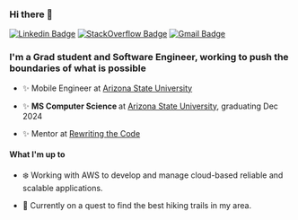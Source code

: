 ### Hi there 👋
[![Linkedin Badge](https://img.shields.io/badge/-raisaarief-blue?style=flat-square&logo=Linkedin&logoColor=white&link=https://www.linkedin.com/in/raisaarief/)](https://www.linkedin.com/in/raisaarief/) 
[![StackOverflow Badge](https://img.shields.io/badge/-@raisaarief-03a57a?style=flat-square&labelColor=000000&logo=Stackoverflow&link=/)](https://stackoverflow.com/users/10966786/raisa-a)
[![Gmail Badge](https://img.shields.io/badge/-raisaarief31@gmail.com-c14438?style=flat-square&logo=Gmail&logoColor=white&link=mailto:raisaarief31@gmail.com)](mailto:raisaarief31@gmail.com)

### I'm a Grad student and Software Engineer, working to push the boundaries of what is possible

- ✨ Mobile Engineer at [Arizona State University](https://tech.asu.edu/)<br>

- ✨ <b> MS Computer Science </b> at [Arizona State University](https://tech.asu.edu/), graduating Dec 2024<br>

- ✨ Mentor at [Rewriting the Code](https://rewritingthecode.org/)<br>

#### What I'm up to
- ❄️ Working with AWS to develop and manage cloud-based reliable and scalable applications. <br>

- 🌴 Currently on a quest to find the best hiking trails in my area.

<!--
**Raisa31/Raisa31** is a ✨ _special_ ✨ repository because its `README.md` (this file) appears on your GitHub profile.

Here are some ideas to get you started:

- 🔭 I’m currently working on ...
- 🌱 I’m currently learning ...
- 👯 I’m looking to collaborate on ...
- 🤔 I’m looking for help with ...
- 💬 Ask me about ...
- 📫 How to reach me: ...
- 😄 Pronouns: ...
- ⚡ Fun fact: ...
-->
